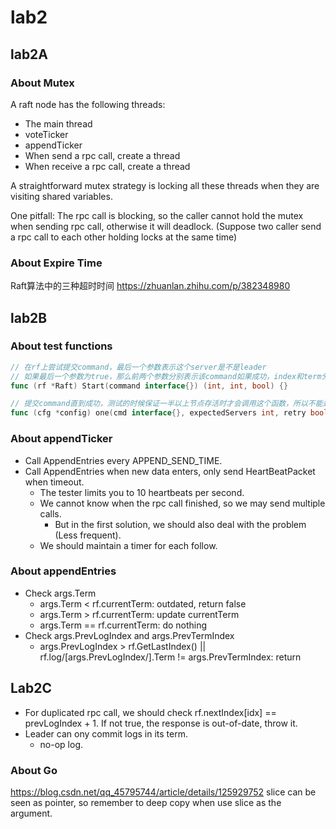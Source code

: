 # lab2

## lab2A

### About Mutex

A raft node has the following threads:
- The main thread
- voteTicker
- appendTicker
- When send a rpc call, create a thread
- When receive a rpc call, create a thread

A straightforward mutex strategy is locking all these threads when they are visiting shared variables.

One pitfall: The rpc call is blocking, so the caller cannot hold the mutex when sending rpc call, otherwise it will deadlock. 
(Suppose two caller send a rpc call to each other holding locks at the same time)

### About Expire Time

Raft算法中的三种超时时间 https://zhuanlan.zhihu.com/p/382348980

## lab2B

### About test functions

```go
// 在rf上尝试提交command，最后一个参数表示这个server是不是leader
// 如果最后一个参数为true，那么前两个参数分别表示该command如果成功，index和term分别是多少
func (rf *Raft) Start(command interface{}) (int, int, bool) {}

// 提交command直到成功，测试的时候保证一半以上节点存活时才会调用这个函数，所以不能达成一致就是出错
func (cfg *config) one(cmd interface{}, expectedServers int, retry bool) int {}
```

### About appendTicker

- Call AppendEntries every APPEND_SEND_TIME.
- Call AppendEntries when new data enters, only send HeartBeatPacket when timeout.
  - The tester limits you to 10 heartbeats per second.
  - We cannot know when the rpc call finished, so we may send multiple calls.
    - But in the first solution, we should also deal with the problem (Less frequent).
  - We should maintain a timer for each follow.

### About appendEntries

- Check args.Term
  - args.Term < rf.currentTerm: outdated, return false
  - args.Term > rf.currentTerm: update currentTerm
  - args.Term == rf.currentTerm: do nothing
- Check args.PrevLogIndex and args.PrevTermIndex
  - args.PrevLogIndex > rf.GetLastIndex() || rf.log/[args.PrevLogIndex/].Term != args.PrevTermIndex: return

## Lab2C

- For duplicated rpc call, we should check rf.nextIndex[idx] == prevLogIndex + 1. If not true, the response is out-of-date, throw it.
- Leader can ony commit logs in its term.
  - no-op log.

### About Go

https://blog.csdn.net/qq_45795744/article/details/125929752
slice can be seen as pointer, so remember to deep copy when use slice as the argument.

